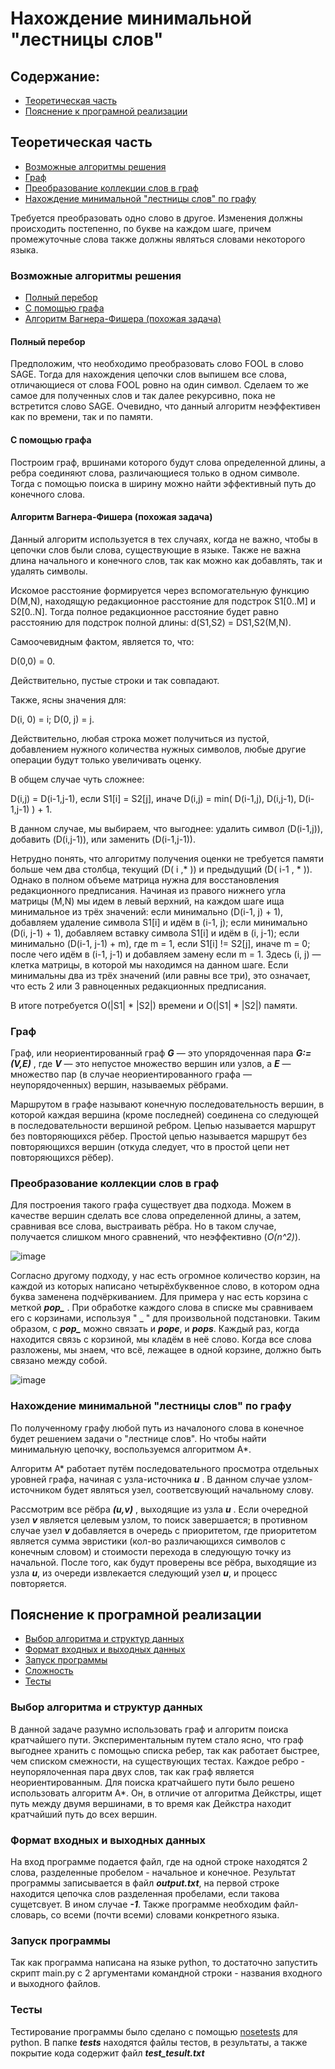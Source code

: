 # Нахождение минимальной "лестницы слов"

## Содержание:
 * [Теоретическая часть](#Теоретическая-часть)
 * [Пояснение к програмной реализации](#Пояснение-к-програмной-реализации)

 
## Теоретическая часть
  * [Возможные алгоритмы решения](#Возможные-алгоритмы-решения)
  * [Граф](#Граф)
  * [Преобразование коллекции слов в граф](#Преобразование-коллекции-слов-в-граф)
  * [Нахождение минимальной "лестницы слов" по графу](#Нахождение-минимальной-лестницы-слов-по-графу)


Требуется преобразовать одно слово в другое. Изменения должны происходить постепенно, по букве на каждом шаге, причем промежуточные слова также должны являться словами некоторого языка.

### Возможные алгоритмы решения
  * [Полный перебор](#Полный-перебор)
  * [С помощью графа](#С-помощью-графа)
  * [Алгоритм Вагнера-Фишера (похожая задача)](#Алгоритм-Вагнера-Фишера)
  
 
 #### Полный перебор
 Предположим, что необходимо преобразовать слово FOOL в слово SAGE. Тогда для нахождения цепочки слов выпишем все слова, отличающиеся от слова FOOL ровно на один символ. Сделаем то же самое для полученных слов и так далее рекурсивно, пока не встретится слово SAGE. Очевидно, что данный алгоритм неэффективен как по времени, так и по памяти.
 
 #### С помощью графа
 Построим граф, вршинами которого будут слова определенной длины, а ребра соединяют слова, различающиеся только в одном символе. Тогда с помощью поиска в ширину можно найти эффективный путь до конечного слова.
 
#### Алгоритм Вагнера-Фишера (похожая задача)
Данный алгоритм используется в тех случаях, когда не важно, чтобы в цепочки слов были слова, существующие в языке. Также не важна длина начального и конечного слов, так как можно как добавлять, так и удалять символы.

Искомое расстояние формируется через вспомогательную функцию D(M,N), находящую редакционное расстояние для подстрок S1[0..M] и S2[0..N]. Тогда полное редакционное расстояние будет равно расстоянию для подстрок полной длины: d(S1,S2) = DS1,S2(M,N).

Самоочевидным фактом, является то, что:

D(0,0) = 0. 

Действительно, пустые строки и так совпадают.

Также, ясны значения для:

D(i, 0) = i;
D(0, j) = j.

Действительно, любая строка может получиться из пустой, добавлением нужного количества нужных символов, любые другие операции будут только увеличивать оценку.

В общем случае чуть сложнее:

D(i,j) = D(i-1,j-1), если S1[i] = S2[j],
иначе D(i,j) = min( D(i-1,j), D(i,j-1), D(i-1,j-1) ) + 1.

В данном случае, мы выбираем, что выгоднее: удалить символ (D(i-1,j)), добавить (D(i,j-1)), или заменить (D(i-1,j-1)).

Нетрудно понять, что алгоритму получения оценки не требуется памяти больше чем два столбца, текущий (D( i  ,* )) и предыдущий (D( i-1 , * )). Однако в полном объеме матрица нужна для восстановления редакционного предписания. Начиная из правого нижнего угла матрицы (M,N) мы идем в левый верхний, на каждом шаге ища минимальное из трёх значений:
если минимально (D(i-1, j) + 1), добавляем удаление символа S1[i] и идём в (i-1, j);
если минимально (D(i, j-1) + 1), добавляем вставку символа S1[i] и идём в (i, j-1);
если минимально (D(i-1, j-1) + m), где m = 1, если S1[i] != S2[j], иначе m = 0; после чего идём в (i-1, j-1) и добавляем замену если m = 1.
Здесь (i, j) — клетка матрицы, в которой мы находимся на данном шаге. Если минимальны два из трёх значений (или равны все три), это означает, что есть 2 или 3 равноценных редакционных предписания.

В итоге потребуется O(|S1| * |S2|) времени и O(|S1| * |S2|) памяти.

### Граф

Граф, или неориентированный граф ***G*** — это упорядоченная пара ***G:=(V,E)*** , где ***V*** — это непустое множество вершин или узлов, а ***E*** — множество пар (в случае неориентированного графа — неупорядоченных) вершин, называемых рёбрами.

Маршрутом в графе называют конечную последовательность вершин, в которой каждая вершина (кроме последней) соединена со следующей в последовательности вершиной ребром. Цепью называется маршрут без повторяющихся рёбер. Простой цепью называется маршрут без повторяющихся вершин (откуда следует, что в простой цепи нет повторяющихся рёбер).

### Преобразование коллекции слов в граф

Для построения такого графа существует два подхода. Можем в качестве вершин сделать все слова определенной длины, а затем, сравнивая все слова, выстраивать рёбра. Но в таком случае, получается слишком много сравнений, что неэффективно (*O(n^2)*).

![image](https://aliev.me/runestone/static/pythonds/_images/wordgraph.png)

Согласно другому подходу, у нас есть огромное количество корзин, на каждой из которых написано четырёхбуквенное слово, в котором одна буква заменена подчёркиванием. Для примера у нас есть корзина с меткой ***pop_*** . При обработке каждого слова в списке мы сравниваем его с корзинами, используя " _ " для произвольной подстановки. Таким образом, с ***pop_*** можно связать и ***pope***, и ***pops***. Каждый раз, когда находится связь с корзиной, мы кладём в неё слово. Когда все слова разложены, мы знаем, что всё, лежащее в одной корзине, должно быть связано между собой.

![image](https://aliev.me/runestone/static/pythonds/_images/wordbuckets.png)

### Нахождение минимальной "лестницы слов" по графу

По полученному графу любой путь из началоного слова в конечное будет решением задачи о "лестнице слов". Но чтобы найти минимальную цепочку, воспользуемся алгоритмом А*.

Алгоритм А* работает путём последовательного просмотра отдельных уровней графа, начиная с узла-источника ***u*** . В данном случае узлом-источником будет являться узел, соответсвующий начальному слову.

Рассмотрим все рёбра ***(u,v)*** , выходящие из узла ***u*** . Если очередной узел ***v*** является целевым узлом, то поиск завершается; в противном случае узел ***v*** добавляется в очередь с приоритетом, где приоритетом является сумма эвристики (кол-во различающихся символов с конечным словом) и стоимости перехода в следующую точку из начальной. После того, как будут проверены все рёбра, выходящие из узла ***u***, из очереди извлекается следующий узел ***u***, и процесс повторяется.


## Пояснение к програмной реализации
 * [Выбор алгоритма и структур данных](#Выбор-алгоритма-и-структур-данных)
 * [Формат входных и выходных данных](#Формат-входных-и-выходных-данных)
 * [Запуск программы](#Запуск-программы)
 * [Сложность](#Сложность)
 * [Тесты](#Тесты)
 
 
### Выбор алгоритма и структур данных

В данной задаче разумно использовать граф и алгоритм поиска кратчайшего пути. Экспериментальным путем стало ясно, что граф выгоднее хранить с помощью списка ребер, так как работает быстрее, чем списком смежности, на существующих тестах.
Каждое ребро - неупорялоченная пара двух слов, так как граф является неориентированным.
Для поиска кратчайшего пути было решено использовать алгоритм А*. Он, в отличие от алгоритма Дейкстры, ищет путь между двумя вершинами, в то время как Дейкстра находит кратчайший путь до всех вершин.

### Формат входных и выходных данных

На вход программе подается файл, где на одной строке находятся 2 слова, разделенные пробелом - начальное и конечное. Результат программы записывается в файл ***output.txt***, на первой строке находится цепочка слов разделенная пробелами, если такова сущетсвует. В ином случае ***-1***.
Также программе необходим файл-словарь, со всеми (почти всеми) словами конкретного языка.

### Запуск программы

Так как программа написана на языке python, то достаточно запустить скрипт main.py с 2 аргументами командной строки - названия входного и выходного файлов.

### Тесты

Тестирование программы было сделано с помощью [nosetests](http://nose.readthedocs.io/en/latest/) для python.
В папке ***tests*** находятся файлы тестов, в результаты, а также покрытие кода содержит файл ***test_tesult.txt*** 
